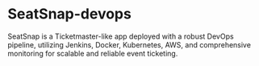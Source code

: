 # SeatSnap-devops
SeatSnap is a Ticketmaster-like app deployed with a robust DevOps pipeline, utilizing Jenkins, Docker, Kubernetes, AWS, and comprehensive monitoring for scalable and reliable event ticketing.
